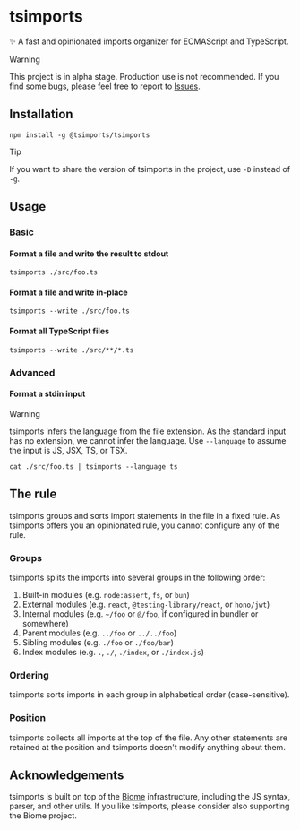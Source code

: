 # tsimports

✨ A fast and opinionated imports organizer for ECMAScript and TypeScript.

> [!WARNING]
> This project is in alpha stage. Production use is not recommended.
> If you find some bugs, please feel free to report to [Issues](https://github.com/siketyan/tsimports/issues).


## Installation

```shell
npm install -g @tsimports/tsimports
```

> [!TIP]
> If you want to share the version of tsimports in the project, use `-D` instead of `-g`.


## Usage

### Basic

#### Format a file and write the result to stdout

```shell
tsimports ./src/foo.ts
```

#### Format a file and write in-place

```shell
tsimports --write ./src/foo.ts
```

#### Format all TypeScript files

```shell
tsimports --write ./src/**/*.ts
```

### Advanced

#### Format a stdin input

> [!WARNING]
> tsimports infers the language from the file extension.
> As the standard input has no extension, we cannot infer the language.
> Use `--language` to assume the input is JS, JSX, TS, or TSX.

```shell
cat ./src/foo.ts | tsimports --language ts
```


## The rule

tsimports groups and sorts import statements in the file in a fixed rule.
As tsimports offers you an opinionated rule, you cannot configure any of the rule.


### Groups

tsimports splits the imports into several groups in the following order:

1. Built-in modules (e.g. `node:assert`, `fs`, or `bun`)
2. External modules (e.g. `react`, `@testing-library/react`, or `hono/jwt`)
3. Internal modules (e.g. `~/foo` or `@/foo`, if configured in bundler or somewhere)
4. Parent modules (e.g. `../foo` or `../../foo`)
5. Sibling modules (e.g. `./foo` or `./foo/bar`)
6. Index modules (e.g. `.`, `./`, `./index`, or `./index.js`)


### Ordering

tsimports sorts imports in each group in alphabetical order (case-sensitive).


### Position

tsimports collects all imports at the top of the file.
Any other statements are retained at the position and tsimports doesn't modify anything about them.


## Acknowledgements

tsimports is built on top of the [Biome](https://github.com/biomejs/biome) infrastructure, including the JS syntax, parser, and other utils.
If you like tsimports, please consider also supporting the Biome project.
